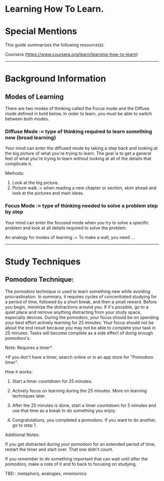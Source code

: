 # Learning How To Learn.

# Special Mentions

This guide summarizes the following resource(s):

Coursera (https://www.coursera.org/learn/learning-how-to-learn)

-----------------------------------------------------------------------------------------------
# Background Information

## Modes of Learning

There are two modes of thinking called the Focus mode and the Diffuse mode defined in bold below. 
In order to learn, you must be able to switch between both modes.

### Diffuse Mode := type of thinking required to learn something new (broad learning)

Your mind can enter the diffused mode by taking a step back and looking at the big picture of what you're trying to learn. 
The goal is to get a general feel of what you're trying to learn without looking at all of the details that complicate it.

Methods:
  1. Look at the big picture.
  2. Picture walk := when reading a new chapter or section, skim ahead and look at the pictures and main ideas. 

### Focus Mode := type of thinking needed to solve a problem step by step

Your mind can enter the focused mode when you try to solve a specific problem and look at all details required to solve the problem.


An analogy for modes of learning := To make a wall, you need ...

-----------------------------------------------------------------------------------------------

# Study Techniques

## Pomodoro Technique:

The pomodoro technique is used to learn something new while avoiding procrastination. 
In summary, it requires cycles of concentrated studying for a period of time, followed by a short break, and then a small reward. 
Before you begin, minimize the distractions around you. 
If it's possible, go to a quiet place and remove anything distracting from your study space, especially devices. 
During the pomodoro, your focus should be on spending your best effort actively learning for 25 minutes. 
Your focus should not be about the end result because you may not be able to complete your task in 25 minutes. Tasks will become complete as a side effect of doing enough pomodoro's.

Note: Requires a timer*. 

*If you don't have a timer, search online or in an app store for "Pomodoro timer".

How it works:

1. Start a timer countdown for 25 minutes.

2. Actively focus on learning during the 25 minutes. More on learning techniques later.

3. After the 25 minutes is done, start a timer countdown for 5 minutes and use that time as a break to do something you enjoy.

4. Congratulations, you completed a pomodoro. If you want to do another, go to step 1.

Additional Notes:

If you get distracted during your pomodoro for an extended period of time, restart the timer and start over. That one didn't count.

If you remember to do something important that can wait until after the pomodoro, make a note of it and fo back to focusing on studying. 


TBD : metaphors, analogies, mnemonics
